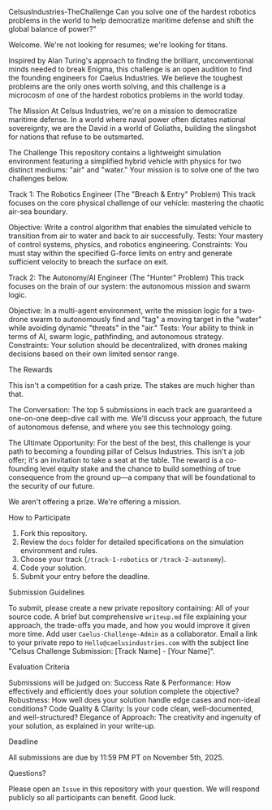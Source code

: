 CelsusIndustries-TheChallenge
Can you solve one of the hardest robotics problems in the world to help democratize maritime defense and shift the global balance of power?"

Welcome. We're not looking for resumes; we're looking for titans.

Inspired by Alan Turing's approach to finding the brilliant, unconventional minds needed to break Enigma, this challenge is an open audition to find the founding engineers for Caelus Industries. We believe the toughest problems are the only ones worth solving, and this challenge is a microcosm of one of the hardest robotics problems in the world today.

The Mission 
At Celsus Industries, we're on a mission to democratize maritime defense. In a world where naval power often dictates national sovereignty, we are the David in a world of Goliaths, building the slingshot for nations that refuse to be outsmarted.

The Challenge 
This repository contains a lightweight simulation environment featuring a simplified hybrid vehicle with physics for two distinct mediums: "air" and "water." Your mission is to solve one of the two challenges below.

Track 1: The Robotics Engineer (The "Breach & Entry" Problem)
This track focuses on the core physical challenge of our vehicle: mastering the chaotic air-sea boundary.

Objective: Write a control algorithm that enables the simulated vehicle to transition from air to water and back to air successfully.
Tests: Your mastery of control systems, physics, and robotics engineering.
Constraints: You must stay within the specified G-force limits on entry and generate sufficient velocity to breach the surface on exit.

Track 2: The Autonomy/AI Engineer (The "Hunter" Problem)
This track focuses on the brain of our system: the autonomous mission and swarm logic.

Objective: In a multi-agent environment, write the mission logic for a two-drone swarm to autonomously find and "tag" a moving target in the "water" while avoiding dynamic "threats" in the "air."
Tests: Your ability to think in terms of AI, swarm logic, pathfinding, and autonomous strategy.
Constraints: Your solution should be decentralized, with drones making decisions based on their own limited sensor range.

The Rewards 

This isn't a competition for a cash prize. The stakes are much higher than that.

The Conversation: The top 5 submissions in each track are guaranteed a one-on-one deep-dive call with me. We’ll discuss your approach, the future of autonomous defense, and where you see this technology going.

The Ultimate Opportunity: For the best of the best, this challenge is your path to becoming a founding pillar of Celsus Industries. This isn't a job offer; it's an invitation to take a seat at the table. The reward is a co-founding level equity stake and the chance to build something of true consequence from the ground up—a company that will be foundational to the security of our future.

We aren't offering a prize. We're offering a mission.

How to Participate

1.  Fork this repository.
2.  Review the `docs` folder for detailed specifications on the simulation environment and rules.
3.  Choose your track (`/track-1-robotics` or `/track-2-autonomy`).
4.  Code your solution.
5.  Submit your entry before the deadline.

Submission Guidelines

To submit, please create a new private repository containing:
All of your source code.
A brief but comprehensive `writeup.md` file explaining your approach, the trade-offs you made, and how you would improve it given more time.
Add user `Caelus-Challenge-Admin` as a collaborator.
Email a link to your private repo to `Hello@caelusindustries.com` with the subject line "Celsus Challenge Submission: [Track Name] - [Your Name]".

Evaluation Criteria

Submissions will be judged on:
Success Rate & Performance: How effectively and efficiently does your solution complete the objective?
Robustness: How well does your solution handle edge cases and non-ideal conditions?
Code Quality & Clarity: Is your code clean, well-documented, and well-structured?
Elegance of Approach: The creativity and ingenuity of your solution, as explained in your write-up.

Deadline

All submissions are due by 11:59 PM PT on November 5th, 2025.

Questions?

Please open an `Issue` in this repository with your question. We will respond publicly so all participants can benefit. Good luck.
